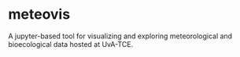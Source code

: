 # meteovis
A jupyter-based tool for visualizing and exploring meteorological and bioecological data hosted at UvA-TCE.
